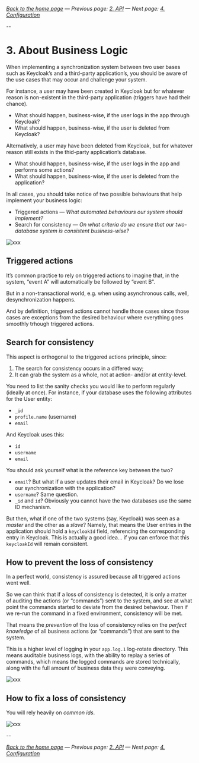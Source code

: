 _[Back to the home page](../README.md)
— Previous page: [2. API](./API.md)
— Next page: [4. Configuration](./Configuration.md)_


--

# 3. About Business Logic

When implementing a synchronization system
between
two user bases such as Keycloak’s and a
third-party application’s,
you should be aware of the use cases that may
occur and challenge your system.

For instance, a user may have been created in
Keycloak but for
whatever reason is non-existent in the
third-party application (triggers have had their
chance).

* What should happen, business-wise,
  if the user logs in the app
  through Keycloak?
* What should happen, business-wise,
  if the user is deleted from Keycloak?

Alternatively, a user may have been deleted from
Keycloak, but for whatever reason still exists
in the thid-party application’s database.

* What should happen, business-wise,
  if the user logs in the app
  and performs some actions?
* What should happen, business-wise,
  if the user is deleted from the application?
  
In all cases, you should take notice of two
possible behaviours that help implement your
business logic:

* Triggered actions — _What automated behaviours
  our system should implement?_
* Search for consistency — _On what criteria
  do we ensure that our two-database system
  is consistent business-wise?_

![xxx](x)

## Triggered actions

It’s common practice to rely on triggered actions
to imagine that, in the system,
“event A” will
automatically be followed by “event B”.

But in a non-transactional world, e.g. when using
asynchronous calls, well,
desynchronization happens.

And by definition, triggered actions cannot handle
those cases since those cases
are exceptions from the
desired behaviour where everything goes smoothly
trhough triggered actions.

## Search for consistency

This aspect is orthogonal to the triggered actions
principle, since:

1. The search for consistency occurs in a differed way;
2. It can grab the system as a whole, not at
   action- and/or at entity-level.

You need to list the sanity checks you would like
to perform regularly (ideally at once). For instance,
if your database uses the following attributes for
the User entity:

* `_id`
* `profile.name` (username)
* `email`

And Keycloak uses this:

* `id`
* `username`
* `email`

You should ask yourself what is the reference key
between the two?

* `email`? But what if a user updates their email in
  Keycloak? Do we lose our synchronization with the
  application?
* `username`? Same question.
* `_id` and `id`? Obviously you cannot have the two
  databases use the same ID mechanism.
  
But then, what if one of the two systems (say, Keycloak)
was seen as a _master_ and the other as a _slave_?
Namely, that means the User entries in the application
should hold a `keycloakId` field, referencing the
corresponding entry in Keycloak. This is actually
a good idea… if you can enforce that this `keycloakId`
will remain consistent.

## How to prevent the loss of consistency

In a perfect world, consistency is assured because
all triggered actions went well.

So we can think that if a loss of consistency is
detected, it is only a matter of auditing the
actions (or “commands”) sent to the system, and
see at what point the commands started to deviate
from the desired behaviour. Then if we re-run the
command in a fixed environment, consistency will
be met.

That means the _prevention_ of the loss of
consistency relies on the _perfect knowledge_
of all business actions (or “commands”) that
are sent to the system.

This is a higher level of logging in your
`app.log.1` log-rotate directory. This means
auditable business logs, with the ability to
replay a series of commands, which means the
logged commands are stored technically,
along with the full
amount of business data they were conveying.


![xxx](x)

## How to fix a loss of consistency


You will rely heavily on _common ids_.




![xxx](x)


--

_[Back to the home page](../README.md)
— Previous page: [2. API](./API.md)
— Next page: [4. Configuration](./Configuration.md)_

